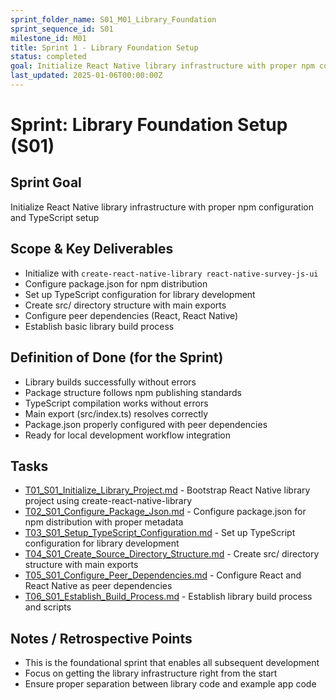 ```yaml
---
sprint_folder_name: S01_M01_Library_Foundation
sprint_sequence_id: S01
milestone_id: M01
title: Sprint 1 - Library Foundation Setup
status: completed
goal: Initialize React Native library infrastructure with proper npm configuration and TypeScript setup
last_updated: 2025-01-06T00:00:00Z
---
```


# Sprint: Library Foundation Setup (S01)

## Sprint Goal
Initialize React Native library infrastructure with proper npm configuration and TypeScript setup

## Scope & Key Deliverables
- Initialize with `create-react-native-library react-native-survey-js-ui`
- Configure package.json for npm distribution
- Set up TypeScript configuration for library development
- Create src/ directory structure with main exports
- Configure peer dependencies (React, React Native)
- Establish basic library build process

## Definition of Done (for the Sprint)
- Library builds successfully without errors
- Package structure follows npm publishing standards
- TypeScript compilation works without errors
- Main export (src/index.ts) resolves correctly
- Package.json properly configured with peer dependencies
- Ready for local development workflow integration

## Tasks
- [T01_S01_Initialize_Library_Project.md](./T01_S01_Initialize_Library_Project.md) - Bootstrap React Native library project using create-react-native-library
- [T02_S01_Configure_Package_Json.md](./T02_S01_Configure_Package_Json.md) - Configure package.json for npm distribution with proper metadata
- [T03_S01_Setup_TypeScript_Configuration.md](./T03_S01_Setup_TypeScript_Configuration.md) - Set up TypeScript configuration for library development  
- [T04_S01_Create_Source_Directory_Structure.md](./T04_S01_Create_Source_Directory_Structure.md) - Create src/ directory structure with main exports
- [T05_S01_Configure_Peer_Dependencies.md](./T05_S01_Configure_Peer_Dependencies.md) - Configure React and React Native as peer dependencies
- [T06_S01_Establish_Build_Process.md](./T06_S01_Establish_Build_Process.md) - Establish library build process and scripts

## Notes / Retrospective Points
- This is the foundational sprint that enables all subsequent development
- Focus on getting the library infrastructure right from the start
- Ensure proper separation between library code and example app code